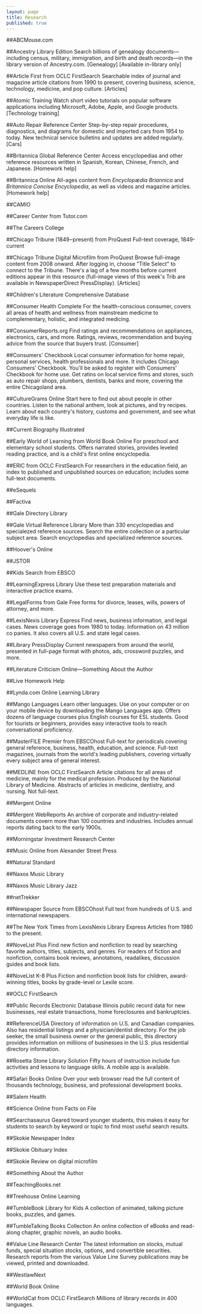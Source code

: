 ```yaml
---
layout: page
title: Research
published: true
---
```


##ABCMouse.com

##Ancestry Library Edition 
Search billions of genealogy documents&#8212;including census, military, immigration, and birth and death records&#8212;in the library version of Ancestry.com.
[Genealogy]
[Available in-library only]

##Article First from OCLC FirstSearch
Searchable index of journal and magazine article citations from 1990 to present, covering business, science, technology, medicine, and pop culture.
[Articles]

##Atomic Training
Watch short video tutorials on popular software applications including Microsoft, Adobe, Apple, and Google products.
[Technology training]

##Auto Repair Reference Center
Step-by-step repair procedures, diagnostics, and diagrams for domestic and imported cars from 1954 to today. New technical service bulletins and updates are added regularly.
[Cars]

##Britannica Global Reference Center
Access encyclopedias and other reference resources written in Spanish, Korean, Chinese, French, and Japanese.
[Homework help]

##Britannica Online
All-ages content from _Encyclop&#230;dia Briannica_ and _Britannica Concise Encyclopedia_, as well as videos and magazine articles.
[Homework help]

##CAMIO

##Career Center from Tutor.com

##The Careers College

##Chicago Tribune (1849&#8210;present) from ProQuest
Full-text coverage, 1849-current

##Chicago Tribune Digital Microfilm from ProQuest
Browse full-image content from 2008 onward. After logging in, choose "Title Select" to connect to the Tribune. There's a lag of a few months before current editions appear in this resource (full-image views of this week's Trib are available in NewspaperDirect PressDisplay).
[Articles]

##Children's Literature Comprehensive Database

##Consumer Health Complete
For the health-conscious consumer, covers all areas of health and wellness from mainstream medicine to complementary, holistic, and integrated medicing.

##ConsumerReports.org
Find ratings and recommendations on appliances, electronics, cars, and more. Ratings, reviews, recommendation and buying advice from the source that buyers trust.
[Consumer]

##Consumers' Checkbook
Local consumer information for home repair, personal services, health professionals and more. It includes Chicago Consumers' Checkbook. You'll be asked to register with Consumers' Checkbook for home use. Get ratins on local service firms and  stores, such as auto repair shops, plumbers, dentists, banks and more, covering the entire Chicagoland area.

##CultureGrams Online
Start here to find out about people in other countries. Listen to the national anthem, look at pictures, and try recipes. Learn about each country's history, customs and government, and see what everyday life is like.

##Current Biography Illustrated

##Early World of Learning from World Book Online
For preschool and elementary school students. Offers narrated stories, provides leveled reading practice, and is a child's first online encyclopedia.

##ERIC from OCLC FirstSearch
For researchers in the education field, an index to published and unpublished sources on education; includes some full-text documents.

##eSequels

##Factiva

##Gale Directory Library

##Gale Virtual Reference Library
More than 330 encyclopedias and specialezed reference sources. Search the entire collection or a particular subject area. Search encyclopedias and specialized reference sources.

##Hoover's Online

##JSTOR

##Kids Search from EBSCO

##LearningExpress Library
Use these test preparation materials and interactive practice exams.

##LegalForms from Gale
Free forms for divorce, leases, wills, powers of attorney, and more.

##LexisNexis Library Express
Find news, business information, and legal cases. News coverage goes from 1980 to today. Information on 43 million co panies. It also covers all U.S. and state legal cases.

##Library PressDisplay
Current newspapers from around the world, presented in full-page format with photos, ads, crossword puzzles, and more.

##Literature Criticism Online&#8212;Something About the Author


##Live Homework Help

##Lynda.com Online Learning Library

##Mango Languages
Learn other languages. Use on your computer or on your mobile device by downloading the Mango Languages app. Offers dozens of language courses plus English courses for ESL students. Good for tourists or beginners, provides easy interactive tools to reach conversational proficiency.

##MasterFILE Premier from EBSCOhost
Full-text for periodicals covering general reference, business, health, education, and science. Full-text magazines, journals from the world's leading publishers, covering virtually every subject area of general interest.

##MEDLINE from OCLC FirstSearch
Article citations for all areas of medicine, mainly for the medical profession. Produced by the National Library of Medicine. Abstracts of articles in medicine, dentistry, and nursing. Not full-text.

##Mergent Online

##Mergent WebReports
An archive of corporate and industry-related documents covern more than 100 countries and industries. Includes annual reports dating back to the early 1900s. 

##Morningstar Investment Research Center

##Music Online from Alexander Street Press

##Natural Standard

##Naxos Music Library 

##Naxos Music Library Jazz

##netTrekker

##Newspaper Source from EBSCOhost
Full text from hundreds of U.S. and international newspapers.


##The New York Times from LexisNexis Library Express
Articles from 1980 to the present.

##NoveList Plus
Find new fiction and nonfiction to read by searching favorite authors, titles, subjects, and genres. For readers of fiction and nonfiction, contains book reviews, annotations, readalikes, discussion guides and book lists.

##NoveList K-8 Plus
Fiction and nonfiction book lists for children, award-winning titles, books by grade-level or Lexile score.

##OCLC FirstSearch

##Public Records Electronic Database
Illinois public record data for new businesses, real estate transactions, home foreclosures and bankruptcies.

##ReferenceUSA
Directory of information on U.S. and Canadian companies. Also has residential listings and a physician/dentist directory. For the job seeker, the small business owner or the general public, this directory provides information on milliions of businesses in the U.S. plus residential directory information.

##Rosetta Stone Library Solution
Fifty hours of instruction include fun activities and lessons to language skills. A mobile app is available. 

##Safari Books Online
Over your web browser read the full content of thousands technology, business, and professional development books.

##Salem Health

##Science Online from Facts on File

##Searchasaurus
Geared toward younger students, this makes it easy for students to search by keyword or topic to find most useful search results.

##Skokie Newspaper Index

##Skokie Obituary Index

##Skokie Review on digital microfilm

##Something About the Author

##TeachingBooks.net

##Treehouse Online Learning

##TumbleBook Library for Kids
A collection of animated, talking picture books, puzzles, and games.

##TumbleTalking Books Collection
An online collection of eBooks and read-along chapter, graphic novels, an audio books.

##Value Line Research Center
The latest information on stocks, mutual funds, special situation stocks, options, and convertible securities. Research reports from the various Value Line Survey publications may be viewed, printed and downloaded. 

##WestlawNext

##World Book Online

##WorldCat from OCLC FirstSearch
Millions of library records in 400 languages.